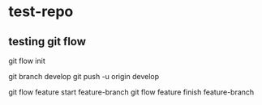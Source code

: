 # test-repo

## testing git flow

git flow init

git branch develop git push -u origin develop

git flow feature start feature-branch
git flow feature finish feature-branch
